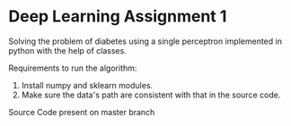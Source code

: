 # Deep Learning Assignment 1

Solving the problem of diabetes using a single perceptron implemented in python with the help of classes.

Requirements to run the algorithm:
1. Install numpy and sklearn modules.
2. Make sure the data's path are consistent with that in the source code.


Source Code present on master branch
